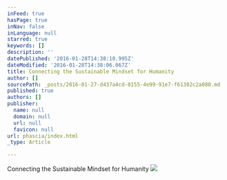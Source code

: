 ```yaml
---
inFeed: true
hasPage: true
inNav: false
inLanguage: null
starred: true
keywords: []
description: ''
datePublished: '2016-01-28T14:38:10.995Z'
dateModified: '2016-01-28T14:38:06.067Z'
title: Connecting the Sustainable Mindset for Humanity
author: []
sourcePath: _posts/2016-01-27-d437a4cd-0155-4e99-91e7-f61302c2a080.md
published: true
authors: []
publisher:
  name: null
  domain: null
  url: null
  favicon: null
url: phascia/index.html
_type: Article

---
```

Connecting the Sustainable Mindset for Humanity
![](https://the-grid-user-content.s3-us-west-2.amazonaws.com/e020a124-c0b5-4fd3-82b5-267b929ddd5e.jpg)